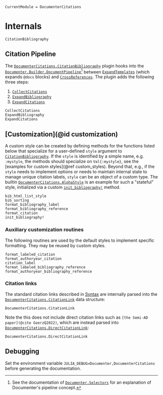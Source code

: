 ```@meta
CurrentModule = DocumenterCitations
```

# Internals

```@docs
CitationBibliography
```

## Citation Pipeline

The [`DocumenterCitations.CitationBibliography`](@ref) plugin hooks into the [`Documenter.Builder.DocumentPipeline`](https://documenter.juliadocs.org/stable/lib/internals/builder/#Documenter.Builder.DocumentPipeline)[^1] between [`ExpandTemplates`](https://documenter.juliadocs.org/stable/lib/internals/builder/#Documenter.Builder.ExpandTemplates) (which expands `@docs` blocks) and [`CrossReferences`](https://documenter.juliadocs.org/stable/lib/internals/builder/#Documenter.Builder.CrossReferences). The plugin adds the following three steps:

[^1]: See the documentation of [`Documenter.Selectors`](https://documenter.juliadocs.org/stable/lib/internals/selectors/#Documenter.Selectors) for an explanation of Documenter's pipeline concept.

1. [`CollectCitations`](@ref)
2. [`ExpandBibliography`](@ref)
3. [`ExpandCitations`](@ref)


```@docs
CollectCitations
ExpandBibliography
ExpandCitations
```

## [Customization](@id customization)

A custom style can be created by defining methods for the functions listed below that specialize for a user-defined `style` argument to [`CitationBibliography`](@ref). If the `style` is identified by a simple name, e.g. `:mystyle`, the methods should specialize on `Val{:mystyle}`, see the [examples for custom styles](@ref custom_styles). Beyond that, e.g., if the `style` needs to implement options or needs to maintain internal state to manage unique citation labels, `style` can be an object of a custom type. The builtin [`DocumenterCitations.AlphaStyle`](@ref) is an example for such a "stateful"  style, initialized via a custom [`init_bibliography!`](@ref) method.


```@docs
bib_html_list_style
bib_sorting
format_bibliography_label
format_bibliography_reference
format_citation
init_bibliography!
```

### Auxiliary customization routines

The following routines are used by the default styles to implement specific formatting. They may be reused by custom styles.

```@docs
format_labeled_citation
format_authoryear_citation
citation_label
format_labeled_bibliography_reference
format_authoryear_bibliography_reference
```

### Citation links

The standard citation links described in [Syntax](@ref) are internally parsed into the [`DocumenterCitations.CitationLink`](@ref) data structure:

```@docs
DocumenterCitations.CitationLink
```

Note the this does not include direct citation links such as `[the Semi-AD paper](@cite GoerzQ2022)`, which are instead parsed into
[`DocumenterCitations.DirectCitationLink`](@ref):

```@docs
DocumenterCitations.DirectCitationLink
```


## Debugging

Set the environment variable `JULIA_DEBUG=Documenter,DocumenterCitations` before generating the documentation.

